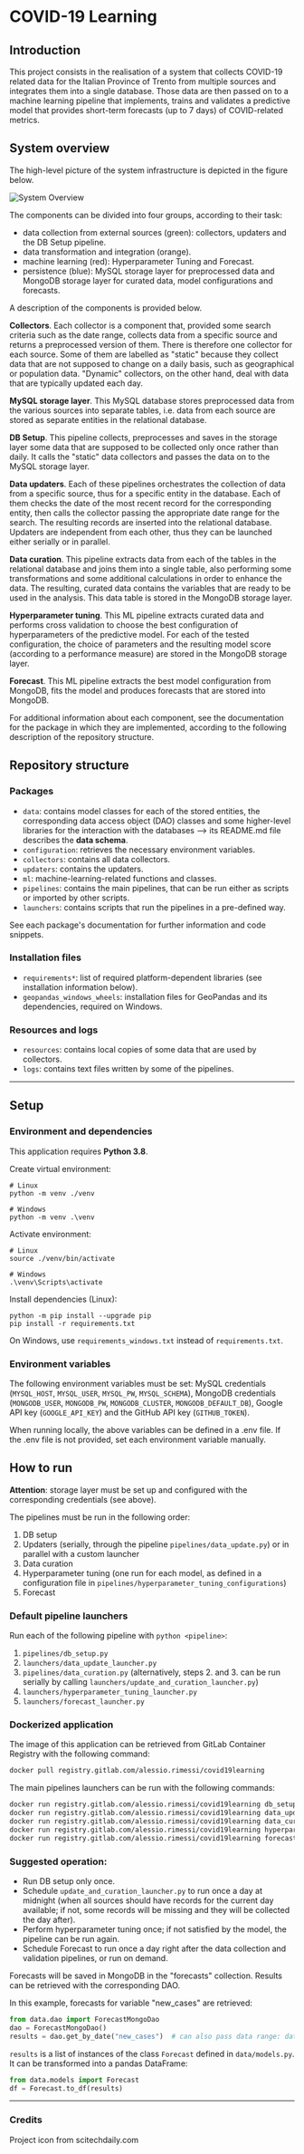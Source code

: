 # COVID-19 Learning

## Introduction

This project consists in the realisation of a system that collects COVID-19 related data for the Italian
Province of Trento from multiple sources and integrates them into a single database. Those data are then passed on to a
machine learning pipeline that implements, trains and validates a predictive model that provides short-term forecasts
(up to 7 days) of COVID-related metrics.

## System overview

The high-level picture of the system infrastructure is depicted in the figure below.

![System Overview](./images/figure1_SystemInfrastructure.png)

The components can be divided into four groups, according to their task:
- data collection from external sources (green): collectors, updaters and the DB Setup pipeline.
- data transformation and integration (orange).
- machine learning (red): Hyperparameter Tuning and Forecast.
- persistence (blue): MySQL storage layer for preprocessed data and MongoDB storage layer for curated data, 
  model configurations and forecasts. 

A description of the components is provided below.

**Collectors**. Each collector is a component that, provided some search criteria such as the date range, collects data from a specific
source and returns a preprocessed version of them. There is therefore one collector for each source. Some of them are
labelled as "static" because they collect data that are not supposed to change on a daily basis, such as geographical
or population data. "Dynamic" collectors, on the other hand, deal with data that are typically updated each day.

**MySQL storage layer**. This MySQL database stores preprocessed data from the various sources into separate tables, i.e. data from each source
are stored as separate entities in the relational database.

**DB Setup**. This pipeline collects, preprocesses and saves in the storage layer some data that are supposed to be collected
only once rather than daily. It calls the "static" data collectors and passes the data on to the MySQL storage layer.

**Data updaters**. Each of these pipelines orchestrates the collection of data from a specific source, thus for a specific entity in the 
database. Each of them checks the date of the most recent record for the corresponding entity, then calls the collector
passing the appropriate date range for the search. The resulting records are inserted into the relational database.
Updaters are independent from each other, thus they can be launched either serially or in parallel.

**Data curation**. This pipeline extracts data from each of the tables in the relational database and joins them into a single table,
also performing some transformations and some additional calculations in order to enhance the data. The resulting,
curated data contains the variables that are ready to be used in the analysis. This data table is stored in the MongoDB
storage layer.

**Hyperparameter tuning**. This ML pipeline extracts curated data and performs cross validation to choose the best configuration of hyperparameters
of the predictive model. For each of the tested configuration, the choice of parameters and the resulting model score
(according to a performance measure) are stored in the MongoDB storage layer.

**Forecast**. This ML pipeline extracts the best model configuration from MongoDB, fits the model and produces forecasts that are stored into 
MongoDB.


For additional information about each component, see the documentation for the package in which they are implemented, 
according to the following description of the repository structure.


## Repository structure

### Packages

- `data`: contains model classes for each of the stored entities, the corresponding data access object
  (DAO) classes and some higher-level libraries for the interaction with the databases --> its README.md file describes
the **data schema**.
- `configuration`: retrieves the necessary environment variables.
- `collectors`: contains all data collectors.
- `updaters`: contains the updaters.
- `ml`: machine-learning-related functions and classes.
- `pipelines`: contains the main pipelines, that can be run either as scripts or imported by other scripts.
- `launchers`: contains scripts that run the pipelines in a pre-defined way.

See each package's documentation for further information and code snippets.
 
### Installation files

- `requirements*`: list of required platform-dependent libraries (see installation information below).
- `geopandas_windows_wheels`: installation files for GeoPandas and its dependencies, required on Windows.

### Resources and logs

- `resources`: contains local copies of some data that are used by collectors.
- `logs`: contains text files written by some of the pipelines.

----

## Setup

### Environment and dependencies

This application requires **Python 3.8**.

Create virtual environment:

```shell
# Linux
python -m venv ./venv

# Windows
python -m venv .\venv
```

Activate environment:

```shell
# Linux
source ./venv/bin/activate

# Windows
.\venv\Scripts\activate
```

Install dependencies (Linux):

```shell
python -m pip install --upgrade pip
pip install -r requirements.txt
```

On Windows, use `requirements_windows.txt` instead of `requirements.txt`.


### Environment variables

The following environment variables must be set: MySQL credentials (`MYSQL_HOST`, `MYSQL_USER`, `MYSQL_PW`, `MYSQL_SCHEMA`),
MongoDB credentials (`MONGODB_USER`, `MONGODB_PW`, `MONGODB_CLUSTER`, `MONGODB_DEFAULT_DB`), Google API key
(`GOOGLE_API_KEY`) and the GitHub API key (`GITHUB_TOKEN`).

When running locally, the above variables can be defined in a .env file. If the .env file is not provided, set each 
environment variable manually.


## How to run

**Attention**: storage layer must be set up and configured with the corresponding credentials (see above).

The pipelines must be run in the following order:
1. DB setup
2. Updaters (serially, through the pipeline `pipelines/data_update.py`) or in parallel with a custom launcher
3. Data curation
4. Hyperparameter tuning (one run for each model, as defined in a configuration file in `pipelines/hyperparameter_tuning_configurations`)
5. Forecast

### Default pipeline launchers

Run each of the following pipeline with `python <pipeline>`:

1. `pipelines/db_setup.py`
2. `launchers/data_update_launcher.py`
3. `pipelines/data_curation.py` (alternatively, steps 2. and 3. can be run serially by calling `launchers/update_and_curation_launcher.py`)
4. `launchers/hyperparameter_tuning_launcher.py`
5. `launchers/forecast_launcher.py`

### Dockerized application

The image of this application can be retrieved from GitLab Container Registry with the following command:

```bash
docker pull registry.gitlab.com/alessio.rimessi/covid19learning
```

The main pipelines launchers can be run with the following commands:
```bash
docker run registry.gitlab.com/alessio.rimessi/covid19learning db_setup
docker run registry.gitlab.com/alessio.rimessi/covid19learning data_update
docker run registry.gitlab.com/alessio.rimessi/covid19learning data_curation
docker run registry.gitlab.com/alessio.rimessi/covid19learning hyperparameter_tuning
docker run registry.gitlab.com/alessio.rimessi/covid19learning forecast 
```

### Suggested operation:

- Run DB setup only once.
- Schedule `update_and_curation_launcher.py` to run once a day at midnight (when all sources should have records for the
  current day available; if not, some records will be missing and they will be collected the day after).
- Perform hyperparameter tuning once; if not satisfied by the model, the pipeline can be run again.
- Schedule Forecast to run once a day right after the data collection and validation pipelines, or run on demand.

Forecasts will be saved in MongoDB in the "forecasts" collection. Results can be retrieved with the corresponding DAO.

In this example, forecasts for variable "new_cases" are retrieved:

```python
from data.dao import ForecastMongoDao
dao = ForecastMongoDao()
results = dao.get_by_date("new_cases")  # can also pass data range: date_from, date_to
```

`results` is a list of instances of the class `Forecast` defined in `data/models.py`. It can be transformed into a pandas
DataFrame:

```python
from data.models import Forecast
df = Forecast.to_df(results)
```

----
### Credits

Project icon from scitechdaily.com
